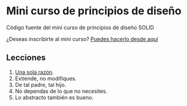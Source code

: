 # Mini curso de principios de diseño
Código fuente del mini curso de principios de diseño SOLID

¿Deseas inscribirte al mini curso? [Puedes hacerlo desde aquí](http://bit.ly/2OrWcpR)

## Lecciones

1. [Una sola razón](1-UnaSolaRazon).
2. Extiende, no modifiques.
3. De tal padre, tal hijo.
4. No dependas de lo que no necesites.
5. Lo abstracto también es bueno.
